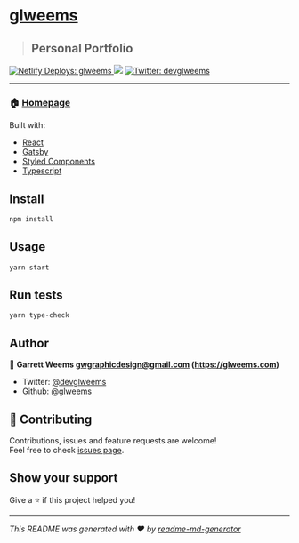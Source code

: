 # [glweems](https://glweems.com/)

> ## Personal Portfolio

<p>
  <a href="https://app.netlify.com/sites/glweems/deploys">
    <img alt="Netlify Deploys: glweems" src="https://api.netlify.com/api/v1/badges/9c9aba4f-abf3-45f6-b160-3445a4a9db1f/deploy-status" target="_blank" />
  </a>
  <a href="https://www.codacy.com/manual/glweems/glweems?utm_source=github.com&amp;utm_medium=referral&amp;utm_content=glweems/glweems&amp;utm_campaign=Badge_Grade" target="_blank"><img src="https://api.codacy.com/project/badge/Grade/8775db3efa4f46d3a2a33a7c93a98596"/></a>
  <a href="https://twitter.com/garrettlweems">
    <img alt="Twitter: devglweems" src="https://img.shields.io/twitter/follow/devglweems.svg?style=social" target="_blank" />
  </a>
</p>

---

### 🏠 [Homepage](https://glweems.com)

Built with:

- [React](https://reactjs.org/)
- [Gatsby](https://www.gatsbyjs.org/)
- [Styled Components](https://www.styled-components.com/)
- [Typescript](https://www.typescriptlang.org/)

## Install

```sh
npm install
```

## Usage

```sh
yarn start
```

## Run tests

```sh
yarn type-check
```

## Author

👤 **Garrett Weems <gwgraphicdesign@gmail.com> (https://glweems.com)**

- Twitter: [@devglweems](https://twitter.com/devglweems)
- Github: [@glweems](https://github.com/glweems)

## 🤝 Contributing

Contributions, issues and feature requests are welcome!<br />Feel free to check [issues page](https://github.com/glweems/glweems).

## Show your support

Give a ⭐️ if this project helped you!

---

_This README was generated with ❤️ by [readme-md-generator](https://github.com/kefranabg/readme-md-generator)_
